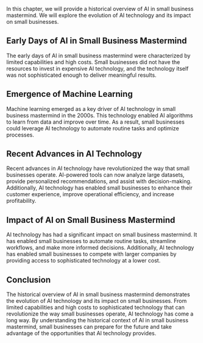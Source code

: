 

In this chapter, we will provide a historical overview of AI in small business mastermind. We will explore the evolution of AI technology and its impact on small businesses.

Early Days of AI in Small Business Mastermind
---------------------------------------------

The early days of AI in small business mastermind were characterized by limited capabilities and high costs. Small businesses did not have the resources to invest in expensive AI technology, and the technology itself was not sophisticated enough to deliver meaningful results.

Emergence of Machine Learning
-----------------------------

Machine learning emerged as a key driver of AI technology in small business mastermind in the 2000s. This technology enabled AI algorithms to learn from data and improve over time. As a result, small businesses could leverage AI technology to automate routine tasks and optimize processes.

Recent Advances in AI Technology
--------------------------------

Recent advances in AI technology have revolutionized the way that small businesses operate. AI-powered tools can now analyze large datasets, provide personalized recommendations, and assist with decision-making. Additionally, AI technology has enabled small businesses to enhance their customer experience, improve operational efficiency, and increase profitability.

Impact of AI on Small Business Mastermind
-----------------------------------------

AI technology has had a significant impact on small business mastermind. It has enabled small businesses to automate routine tasks, streamline workflows, and make more informed decisions. Additionally, AI technology has enabled small businesses to compete with larger companies by providing access to sophisticated technology at a lower cost.

Conclusion
----------

The historical overview of AI in small business mastermind demonstrates the evolution of AI technology and its impact on small businesses. From limited capabilities and high costs to sophisticated technology that can revolutionize the way small businesses operate, AI technology has come a long way. By understanding the historical context of AI in small business mastermind, small businesses can prepare for the future and take advantage of the opportunities that AI technology provides.
